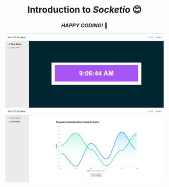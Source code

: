 ### <h1 align="center">Introduction to <em>Socketio</em> :blush: </h1>
### <h3 align="center"> <i>HAPPY CODING!</i> :dash:</h3>
<img src="https://github.com/munsif12/intro-to-sockets/blob/main/client/public/its1.png" align="center"/>
<img src="https://github.com/munsif12/intro-to-sockets/blob/main/client/public/its2.png" align="center"/>
